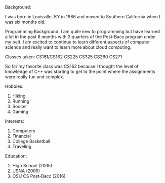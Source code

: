 Background:

I was born in Louisville, KY in 1986 and moved to Southern California when I was six months old. 

Programming Background:
I am quite new to programming but have learned a lot in the past 8 months with 3 quarters of the Post-Bacc 
program under my belt. I am excited to continue to learn different aspects of computer science and really want
to learn more about cloud computing. 

Classes taken:
CS161/CS162
CS225
CS325
CS260
CS271

So far my favorite class was CS162 because I thought the level of knowledge of C++ was starting to get to the point
where the assignments were really fun and complex. 


Hobbies:
1) Hiking
2) Running
3) Soccer
4) Gaming

Interests:
1) Computers
2) Financial
3) College Basketball
4) Traveling 

Education:
1) High School (2005)
2) USNA (2009)
3) OSU CS Post-Bacc (2016)
